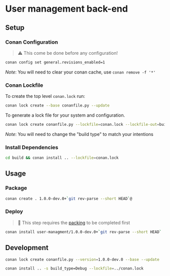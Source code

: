 # User management back-end

## Setup

### Conan Configuration

> :warning: This come be done before any configuration!

```sh
conan config set general.revisions_enabled=1
```

*Note*: You will need to clear your conan cache, use `conan remove -f '*'`

### Conan Lockfile

To create the top level `conan.lock` run:

```sh
conan lock create --base conanfile.py --update
```

To generate a lock file for your system and configuration.

```sh
conan lock create conanfile.py --lockfile=conan.lock --lockfile-out=build/conan.lock -s build_type=Debug -s compiler.libcxx=libstdc++11
```

*Note*: You will need to change the "build type" to match your intentions

### Install Dependencies

```sh
cd build && conan install .. --lockfile=conan.lock
```

## Usage

### Package

```sh
conan create . 1.0.0-dev.0+`git rev-parse --short HEAD`@
```

### Deploy

> :notebook: This step requires the [packing](#package) to be completed first

```sh
conan install user-managment/1.0.0-dev.0+`git rev-parse --short HEAD`
```

## Development

```sh
conan lock create conanfile.py --version=1.0.0-dev.0 --base --update
```

```sh
conan install .. -s build_type=Debug --lockfile=../conan.lock
```
